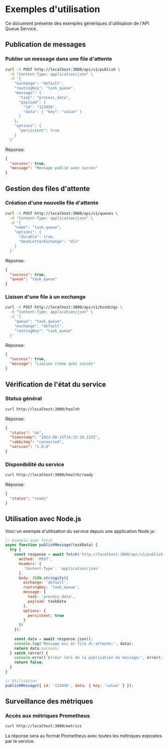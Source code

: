 # Exemples d'utilisation

Ce document présente des exemples génériques d'utilisation de l'API Queue Service.

## Publication de messages

### Publier un message dans une file d'attente

```bash
curl -X POST http://localhost:3000/api/v1/publish \
  -H "Content-Type: application/json" \
  -d '{
    "exchange": "default",
    "routingKey": "task_queue",
    "message": {
      "task": "process_data",
      "payload": {
        "id": "123456",
        "data": { "key": "value" }
      }
    },
    "options": {
      "persistent": true
    }
  }'
```

Réponse:

```json
{
  "success": true,
  "message": "Message publié avec succès"
}
```

## Gestion des files d'attente

### Création d'une nouvelle file d'attente

```bash
curl -X POST http://localhost:3000/api/v1/queues \
  -H "Content-Type: application/json" \
  -d '{
    "name": "task_queue",
    "options": {
      "durable": true,
      "deadLetterExchange": "dlx"
    }
  }'
```

Réponse:

```json
{
  "success": true,
  "queue": "task_queue"
}
```

### Liaison d'une file à un exchange

```bash
curl -X POST http://localhost:3000/api/v1/bindings \
  -H "Content-Type: application/json" \
  -d '{
    "queue": "task_queue",
    "exchange": "default",
    "routingKey": "task_queue"
  }'
```

Réponse:

```json
{
  "success": true,
  "message": "Liaison créée avec succès"
}
```

## Vérification de l'état du service

### Status général

```bash
curl http://localhost:3000/health
```

Réponse:

```json
{
  "status": "ok",
  "timestamp": "2023-08-15T14:32:10.123Z",
  "rabbitmq": "connected",
  "version": "1.0.0"
}
```

### Disponibilité du service

```bash
curl http://localhost:3000/health/ready
```

Réponse:

```json
{
  "status": "ready"
}
```

## Utilisation avec Node.js

Voici un exemple d'utilisation du service depuis une application Node.js:

```javascript
// Exemple avec fetch
async function publishMessage(taskData) {
  try {
    const response = await fetch('http://localhost:3000/api/v1/publish', {
      method: 'POST',
      headers: {
        'Content-Type': 'application/json'
      },
      body: JSON.stringify({
        exchange: 'default',
        routingKey: 'task_queue',
        message: {
          task: 'process_data',
          payload: taskData
        },
        options: {
          persistent: true
        }
      })
    });
    
    const data = await response.json();
    console.log('Message mis en file d\'attente:', data);
    return data.success;
  } catch (error) {
    console.error('Erreur lors de la publication du message:', error);
    return false;
  }
}

// Utilisation
publishMessage({ id: '123456', data: { key: 'value' } });
```

## Surveillance des métriques

### Accès aux métriques Prometheus

```bash
curl http://localhost:3000/metrics
```

La réponse sera au format Prometheus avec toutes les métriques exposées par le service. 